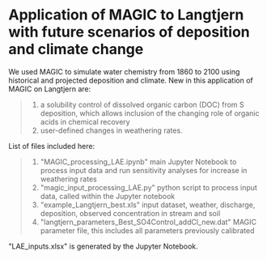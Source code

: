 # Application of MAGIC to Langtjern with future scenarios of deposition and climate change

We used MAGIC to simulate water chemistry from 1860 to 2100 using historical and projected deposition and climate. 
New in this application of MAGIC on Langtjern are:
>1) a solubility control of dissolved organic carbon (DOC) from S deposition, which allows inclusion of the changing role of organic acids in chemical recovery
>2) user-defined changes in weathering rates.

List of files included here:
>1) "MAGIC_processing_LAE.ipynb" main Jupyter Notebook to process input data and run sensitivity analyses for increase in weathering rates
>2) "magic_input_processing_LAE.py" python script to process input data, called within the Jupyter notebook
>3) "example_Langtjern_best.xls" input dataset, weather, discharge, deposition, observed concentration in stream and soil
>4) "langtjern_parameters_Best_SO4Control_addCl_new.dat" MAGIC parameter file, this includes all parameters previously calibrated

"LAE_inputs.xlsx" is generated by the Jupyter Notebook.
